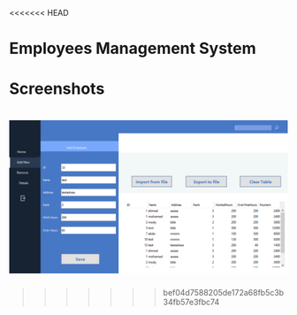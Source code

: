 <<<<<<< HEAD
# Employees Management System
# Screenshots

![alt text](https://github.com/t0nxx/Final_Project/blob/master/screen.png)
=======

>>>>>>> bef04d7588205de172a68fb5c3b34fb57e3fbc74
